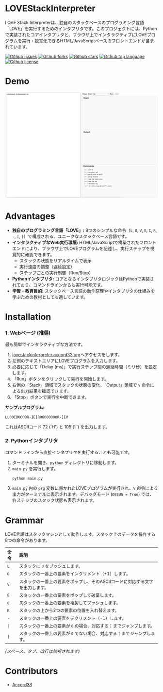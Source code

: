 # LOVEStackInterpreter

<!-- # Short Description -->

LOVE Stack Interpreterは、独自のスタックベースのプログラミング言語「LOVE」を実行するためのインタプリタです。このプロジェクトには、Pythonで実装されたコアインタプリタと、ブラウザ上でインタラクティブにLOVEプログラムを実行・視覚化できるHTML/JavaScriptベースのフロントエンドが含まれています。

<!-- # Badges -->

[![Github issues](https://img.shields.io/github/issues/Accord33/LOVEStackInterpreter)](https://github.com/Accord33/LOVEStackInterpreter/issues)
[![Github forks](https://img.shields.io/github/forks/Accord33/LOVEStackInterpreter)](https://github.com/Accord33/LOVEStackInterpreter/network/members)
[![Github stars](https://img.shields.io/github/stars/Accord33/LOVEStackInterpreter)](https://github.com/Accord33/LOVEStackInterpreter/stargazers)
[![Github top language](https://img.shields.io/github/languages/top/Accord33/LOVEStackInterpreter)](https://github.com/Accord33/LOVEStackInterpreter/)
[![Github license](https://img.shields.io/github/license/Accord33/LOVEStackInterpreter)](https://github.com/Accord33/LOVEStackInterpreter/)

# Demo

![Demo](img/screenshot.png)

# Advantages

*   **独自のプログラミング言語「LOVE」:** 8つのシンプルな命令（`L`, `O`, `V`, `E`, `C`, `R`, `-`, `[`, `]`）で構成される、ユニークなスタックベース言語です。
*   **インタラクティブなWeb実行環境:** HTML/JavaScriptで構築されたフロントエンドにより、ブラウザ上でLOVEプログラムを記述し、実行ステップを視覚的に確認できます。
    *   スタックの状態をリアルタイムで表示
    *   実行速度の調整（遅延設定）
    *   ステップごとの実行制御（Run/Stop）
*   **Pythonインタプリタ:** コアとなるインタプリタロジックはPythonで実装されており、コマンドラインからも実行可能です。
*   **学習・教育目的:** スタックベース言語の動作原理やインタプリタの仕組みを学ぶための教材としても適しています。

# Installation

### 1. Webページ (推奨)
最も簡単でインタラクティブな方法です。
1. [lovestackinterpreter.accord33.org](https://lovestackinterpreter.accord33.org)へアクセスをします。
2.  左側のテキストエリアにLOVEプログラムを入力します。
3.  必要に応じて「Delay (ms)」で実行ステップ間の遅延時間（ミリ秒）を設定します。
4.  「Run」ボタンをクリックして実行を開始します。
5.  右側の「Stack」領域でスタックの状態の変化、「Output」領域で `V` 命令による出力結果を確認できます。
6.  「Stop」ボタンで実行を中断できます。

**サンプルプログラム:**

```
LLOO[ROOOOR-]E[ROOOOOOOOR-]EV
```

これはASCIIコード 72 ('H') と 105 ('i') を出力します。

### 2. Pythonインタプリタ

コマンドラインから直接インタプリタを実行することも可能です。

1.  ターミナルを開き、`python` ディレクトリに移動します。
2.  `main.py` を実行します。
    ```bash
    python main.py
    ```
3.  `main.py` 内の `prg` 変数に書かれたLOVEプログラムが実行され、`V` 命令による出力がターミナルに表示されます。デバッグモード (`DEBUG = True`) では、各ステップのスタック状態も表示されます。

# Grammar

LOVE言語はスタックマシンとして動作します。スタック上のデータを操作する8つの命令があります。

| 命令 | 説明                                                                 |
| :--- | :------------------------------------------------------------------- |
| `L`  | スタックに `0` をプッシュします。                                      |
| `O`  | スタックの一番上の要素をインクリメント（+1）します。                   |
| `V`  | スタックの一番上の要素をポップし、そのASCIIコードに対応する文字を出力します。 |
| `E`  | スタックの一番上の要素をポップして破棄します。                         |
| `C`  | スタックの一番上の要素を複製してプッシュします。                       |
| `R`  | スタックの上から2つの要素の位置を入れ替えます。                        |
| `-`  | スタックの一番上の要素をデクリメント（-1）します。                   |
| `[`  | スタックの一番上の要素が `0` の場合、対応する `]` までジャンプします。   |
| `]`  | スタックの一番上の要素が `0` でない場合、対応する `[` までジャンプします。 |

*(スペース、タブ、改行は無視されます)*

# Contributors

- [Accord33](https://github.com/Accord33)

<!-- CREATED_BY_LEADYOU_README_GENERATOR -->
